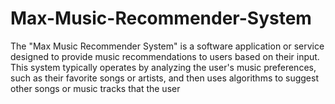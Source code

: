 # Max-Music-Recommender-System
The "Max Music Recommender System" is a software application or service designed to provide music recommendations to users based on their input. This system typically operates by analyzing the user's music preferences, such as their favorite songs or artists, and then uses algorithms to suggest other songs or music tracks that the user
